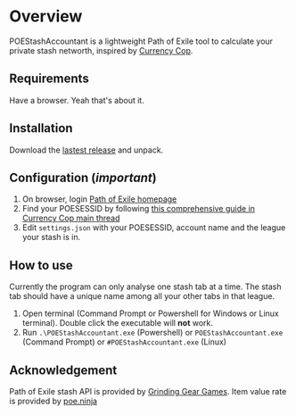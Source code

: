 # Overview

POEStashAccountant is a lightweight Path of Exile tool to calculate your private stash networth, inspired by [Currency Cop](https://github.com/currency-cop/currency-cop).

## Requirements

Have a browser. Yeah that's about it.

## Installation

Download the [lastest release](https://github.com/erik0704/POEStashAccountant/releases) and unpack.

## Configuration (*important*)

1. On browser, login [Path of Exile homepage](https://www.pathofexile.com/)
2. Find your POESESSID by following [this comprehensive guide in Currency Cop main thread](https://www.pathofexile.com/forum/view-thread/1989935/page/9#p14857124)
3. Edit `settings.json` with your POESESSID, account name and the league your stash is in.

## How to use

Currently the program can only analyse one stash tab at a time. The stash tab should have a unique name among all your other tabs in that league.

1. Open terminal (Command Prompt or Powershell for Windows or Linux terminal). Double click the executable will __not__ work.
2. Run `.\POEStashAccountant.exe` (Powershell) or `POEStashAccountant.exe` (Command Prompt) or `#POEStashAccountant.exe` (Linux)

## Acknowledgement

Path of Exile stash API is provided by [Grinding Gear Games](http://www.pathofexile.com/developer/docs/api-resources). Item value rate is provided by [poe.ninja](https://poe.ninja/)